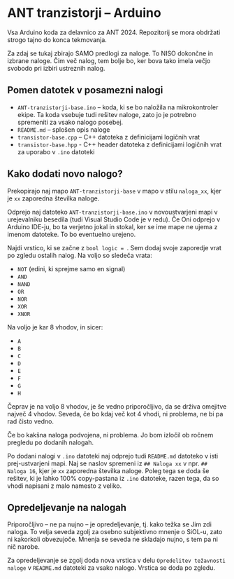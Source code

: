 # ANT tranzistorji – Arduino

Vsa Arduino koda za delavnico za ANT 2024. Repozitorij se mora obdržati strogo tajno do konca tekmovanja.

Za zdaj se tukaj zbirajo SAMO predlogi za naloge. To NISO dokončne in izbrane naloge. Čim več nalog, tem bolje bo, ker bova tako imela večjo svobodo pri izbiri ustreznih nalog.

## Pomen datotek v posamezni nalogi

- `ANT-tranzistorji-base.ino` – koda, ki se bo naložila na mikrokontroler ekipe. Ta koda vsebuje tudi rešitev naloge, zato jo je potrebno spremeniti za vsako nalogo posebej.
- `README.md` – splošen opis naloge
- `transistor-base.cpp` – C++ datoteka z definicijami logičnih vrat
- `transistor-base.hpp` - C++ header datoteka z definicijami logičnih vrat za uporabo v `.ino` datoteki

## Kako dodati novo nalogo?

Prekopirajo naj mapo `ANT-tranzistorji-base` v mapo v stilu `naloga_xx`, kjer je `xx` zaporedna številka naloge.

Odprejo naj datoteko `ANT-tranzistorji-base.ino` v novoustvarjeni mapi v urejevalniku besedila (tudi Visual Studio Code je v redu). Če Oni odprejo v Arduino IDE-ju, bo ta verjetno jokal in stokal, ker se ime mape ne ujema z imenom datoteke. To bo eventuelno urejeno.

Najdi vrstico, ki se začne z `bool logic = `. Sem dodaj svoje zaporedje vrat po zgledu ostalih nalog. Na voljo so sledeča vrata:

- `NOT` (edini, ki sprejme samo en signal)
- `AND`
- `NAND`
- `OR`
- `NOR`
- `XOR`
- `XNOR`

Na voljo je kar 8 vhodov, in sicer:

- `A`
- `B`
- `C`
- `D`
- `E`
- `F`
- `G`
- `H`

Čeprav je na voljo 8 vhodov, je še vedno priporočljivo, da se drživa omejitve največ 4 vhodov. Seveda, če bo kdaj več kot 4 vhodi, ni problema, ne bi pa rad čisto vedno.

Če bo kakšna naloga podvojena, ni problema. Jo bom izločil ob ročnem pregledu po dodanih nalogah.

Po dodani nalogi v `.ino` datoteki naj odprejo tudi `README.md` datoteko v isti prej-ustvarjeni mapi. Naj se naslov spremeni iz `## Naloga xx` v npr. `## Naloga 16`, kjer je `xx` zaporedna številka naloge. Poleg tega se doda še rešitev, ki je lahko 100% copy-pastana iz `.ino` datoteke, razen tega, da so vhodi napisani z malo namesto z veliko.

## Opredeljevanje na nalogah

Priporočljivo – ne pa nujno – je opredeljevanje, tj. kako težka se Jim zdi naloga. To velja seveda zgolj za osebno subjektivno mnenje o SiOL-u, zato ni kakorkoli obvezujoče. Mnenja se seveda ne skladajo nujno, s tem pa ni nič narobe.

Za opredeljevanje se zgolj doda nova vrstica v delu `Opredelitev težavnosti naloge` v `README.md` datoteki za vsako nalogo. Vrstica se doda po zgledu.
